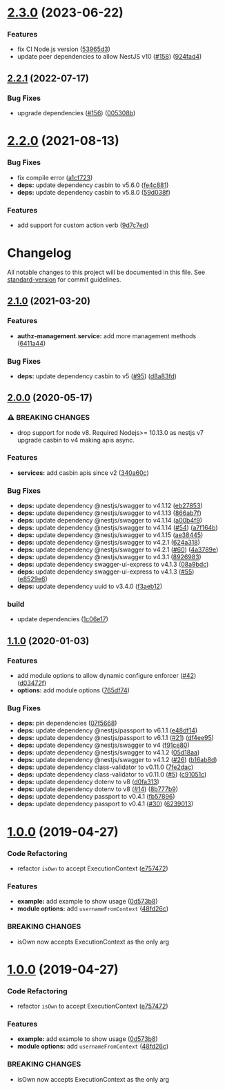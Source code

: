 # [2.3.0](https://github.com/dreamdevil00/nest-authz/compare/v2.2.1...v2.3.0) (2023-06-22)


### Features

* fix CI Node.js version ([53965d3](https://github.com/dreamdevil00/nest-authz/commit/53965d34be6442f6931fa6073126b9998473d7df))
* update peer dependencies to allow NestJS v10 ([#158](https://github.com/dreamdevil00/nest-authz/issues/158)) ([924fad4](https://github.com/dreamdevil00/nest-authz/commit/924fad4a0754db1763c115f0f0d49d9de240c833))

## [2.2.1](https://github.com/dreamdevil00/nest-authz/compare/v2.2.0...v2.2.1) (2022-07-17)


### Bug Fixes

* upgrade dependencies ([#156](https://github.com/dreamdevil00/nest-authz/issues/156)) ([005308b](https://github.com/dreamdevil00/nest-authz/commit/005308b07cc312ac9716900f00afd8cf546fc495))

# [2.2.0](https://github.com/dreamdevil00/nest-authz/compare/v2.1.0...v2.2.0) (2021-08-13)


### Bug Fixes

* fix compile error ([a1cf723](https://github.com/dreamdevil00/nest-authz/commit/a1cf723c34522441bc7f6baf395eb044ac356c09))
* **deps:** update dependency casbin to v5.6.0 ([fe4c881](https://github.com/dreamdevil00/nest-authz/commit/fe4c881b1ff8e7fd91d6f935e45f59f14400f949))
* **deps:** update dependency casbin to v5.8.0 ([59d038f](https://github.com/dreamdevil00/nest-authz/commit/59d038f9cc477a5115fc623dfc908c6ee5c1bb1a))


### Features

* add support for custom action verb ([9d7c7ed](https://github.com/dreamdevil00/nest-authz/commit/9d7c7edd9f9812b19627db6f957a8cdf2f2e5fe6))

# Changelog

All notable changes to this project will be documented in this file. See [standard-version](https://github.com/conventional-changelog/standard-version) for commit guidelines.

## [2.1.0](https://github.com/dreamdevil00/nest-authz/compare/v2.0.0...v2.1.0) (2021-03-20)


### Features

* **authz-management.service:** add more  management methods ([6411a44](https://github.com/dreamdevil00/nest-authz/commit/6411a4467fbe6747f481e541ff42c7af0edb2cfb))


### Bug Fixes

* **deps:** update dependency casbin to v5 ([#95](https://github.com/dreamdevil00/nest-authz/issues/95)) ([d8a83fd](https://github.com/dreamdevil00/nest-authz/commit/d8a83fd1a1fbaef340a90f82940697d2bdc1a80e))

## [2.0.0](https://github.com/dreamdevil00/nest-authz/compare/v1.1.0...v2.0.0) (2020-05-17)


### ⚠ BREAKING CHANGES

* drop support for node v8. Required Nodejs>= 10.13.0 as nestjs v7
upgrade casbin to v4 making  apis async.

### Features

* **services:** add casbin apis since v2 ([340a60c](https://github.com/dreamdevil00/nest-authz/commit/340a60c68e0e4e84888ad9a9f97a88d81ff29709))


### Bug Fixes

* **deps:** update dependency @nestjs/swagger to v4.1.12 ([eb27853](https://github.com/dreamdevil00/nest-authz/commit/eb278538fe99f3b629d8110650f454d4be629917))
* **deps:** update dependency @nestjs/swagger to v4.1.13 ([866ab7f](https://github.com/dreamdevil00/nest-authz/commit/866ab7f86df295f4fdbd5fb1f7bc083f052314c2))
* **deps:** update dependency @nestjs/swagger to v4.1.14 ([a00b4f9](https://github.com/dreamdevil00/nest-authz/commit/a00b4f99f99b4de9b11e134999240571fb63cc06))
* **deps:** update dependency @nestjs/swagger to v4.1.14 ([#54](https://github.com/dreamdevil00/nest-authz/issues/54)) ([a7f164b](https://github.com/dreamdevil00/nest-authz/commit/a7f164b32ebc9a1a6c65de075f98569f2ac1a09b))
* **deps:** update dependency @nestjs/swagger to v4.1.15 ([ae38445](https://github.com/dreamdevil00/nest-authz/commit/ae3844587be7404a5fdf9b4774bf89705d4aaac8))
* **deps:** update dependency @nestjs/swagger to v4.2.1 ([624a318](https://github.com/dreamdevil00/nest-authz/commit/624a318d5a989d3e41fc416d73ff1d5cfa8964e1))
* **deps:** update dependency @nestjs/swagger to v4.2.1 ([#60](https://github.com/dreamdevil00/nest-authz/issues/60)) ([4a3789e](https://github.com/dreamdevil00/nest-authz/commit/4a3789e62453270f861a3dae9ee1823fc718aad1))
* **deps:** update dependency @nestjs/swagger to v4.3.1 ([8926983](https://github.com/dreamdevil00/nest-authz/commit/892698313493bb6c5ef04a95e755b08862e7333f))
* **deps:** update dependency swagger-ui-express to v4.1.3 ([08a9bdc](https://github.com/dreamdevil00/nest-authz/commit/08a9bdc6b7d6a2e937b138e19b56bea1a53d4af0))
* **deps:** update dependency swagger-ui-express to v4.1.3 ([#55](https://github.com/dreamdevil00/nest-authz/issues/55)) ([e8529e6](https://github.com/dreamdevil00/nest-authz/commit/e8529e60b563c1b84154fd3651ffdfe12b3473cf))
* **deps:** update dependency uuid to v3.4.0 ([f3aeb12](https://github.com/dreamdevil00/nest-authz/commit/f3aeb124c7dab1ea79325955a97158dcf19796a1))


### build

* update dependencies ([1c06e17](https://github.com/dreamdevil00/nest-authz/commit/1c06e17c0af92270ed1e8e1f11c562185f6a6835))

## [1.1.0](https://github.com/dreamdevil00/nest-authz/compare/v1.0.0...v1.1.0) (2020-01-03)


### Features

* add module options to allow dynamic configure enforcer ([#42](https://github.com/dreamdevil00/nest-authz/issues/42)) ([d03472f](https://github.com/dreamdevil00/nest-authz/commit/d03472f83a5d223e6b441c4a69c766c454395e73))
* **options:** add module options ([765df74](https://github.com/dreamdevil00/nest-authz/commit/765df745646fc25f4984808e513df16b8cf70893))


### Bug Fixes

* **deps:** pin dependencies ([07f5668](https://github.com/dreamdevil00/nest-authz/commit/07f56681555d2c082ab669b89ec611fa841bbc82))
* **deps:** update dependency @nestjs/passport to v6.1.1 ([e48df14](https://github.com/dreamdevil00/nest-authz/commit/e48df141a6a8214d0d7509dc23363891ad1384a3))
* **deps:** update dependency @nestjs/passport to v6.1.1 ([#21](https://github.com/dreamdevil00/nest-authz/issues/21)) ([df4ee95](https://github.com/dreamdevil00/nest-authz/commit/df4ee952c2ca418bb9dccc067801bb6ca13e0692))
* **deps:** update dependency @nestjs/swagger to v4 ([f91ce80](https://github.com/dreamdevil00/nest-authz/commit/f91ce8063cd786f0054e9f0ff6c11fdf2a4ed866))
* **deps:** update dependency @nestjs/swagger to v4.1.2 ([05d18aa](https://github.com/dreamdevil00/nest-authz/commit/05d18aa4786e82adf92a165a269c2ac8ad90c102))
* **deps:** update dependency @nestjs/swagger to v4.1.2 ([#26](https://github.com/dreamdevil00/nest-authz/issues/26)) ([b16ab8d](https://github.com/dreamdevil00/nest-authz/commit/b16ab8d10753f1f0cf871e0f34a52ff2b02bba8d))
* **deps:** update dependency class-validator to v0.11.0 ([7fe2dac](https://github.com/dreamdevil00/nest-authz/commit/7fe2dacc43847708403da2733dcb563866ce2cfe))
* **deps:** update dependency class-validator to v0.11.0 ([#5](https://github.com/dreamdevil00/nest-authz/issues/5)) ([c91051c](https://github.com/dreamdevil00/nest-authz/commit/c91051cc324fb426959afcfce82905102ea2b81b))
* **deps:** update dependency dotenv to v8 ([d0fa313](https://github.com/dreamdevil00/nest-authz/commit/d0fa3137f8db1cf4ad4af734d91a4c594452789f))
* **deps:** update dependency dotenv to v8 ([#14](https://github.com/dreamdevil00/nest-authz/issues/14)) ([8b777b9](https://github.com/dreamdevil00/nest-authz/commit/8b777b9ca056d538671a922f386e7ce54fe3ea32))
* **deps:** update dependency passport to v0.4.1 ([fb57896](https://github.com/dreamdevil00/nest-authz/commit/fb57896338ef430d1dfb0429eeb07438cfb7fb5d))
* **deps:** update dependency passport to v0.4.1 ([#30](https://github.com/dreamdevil00/nest-authz/issues/30)) ([6239013](https://github.com/dreamdevil00/nest-authz/commit/623901321bdb6c65a5dd3d20104c68ce669389f1))

# [1.0.0](https://github.com/dreamdevil00/nest-authz/compare/v0.1.0...v1.0.0) (2019-04-27)


### Code Refactoring

* refactor `isOwn` to accept ExecutionContext ([e757472](https://github.com/dreamdevil00/nest-authz/commit/e757472))


### Features

* **example:** add example to show usage ([0d573b8](https://github.com/dreamdevil00/nest-authz/commit/0d573b8))
* **module options:** add `usernameFromContext` ([48fd26c](https://github.com/dreamdevil00/nest-authz/commit/48fd26c))


### BREAKING CHANGES

* isOwn now accepts ExecutionContext as the only arg



# [1.0.0](https://github.com/dreamdevil00/nest-authz/compare/v0.1.0...v1.0.0) (2019-04-27)


### Code Refactoring

* refactor `isOwn` to accept ExecutionContext ([e757472](https://github.com/dreamdevil00/nest-authz/commit/e757472))


### Features

* **example:** add example to show usage ([0d573b8](https://github.com/dreamdevil00/nest-authz/commit/0d573b8))
* **module options:** add `usernameFromContext` ([48fd26c](https://github.com/dreamdevil00/nest-authz/commit/48fd26c))


### BREAKING CHANGES

* isOwn now accepts ExecutionContext as the only arg
